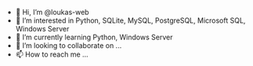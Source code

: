 - 👋 Hi, I’m @loukas-web
- 👀 I’m interested in Python, SQLite, MySQL, PostgreSQL, Microsoft SQL, Windows Server
- 🌱 I’m currently learning Python, Windows Server
- 💞️ I’m looking to collaborate on ...
- 📫 How to reach me ...

<!---
loukas-web/loukas-web is a ✨ special ✨ repository because its `README.md` (this file) appears on your GitHub profile.
You can click the Preview link to take a look at your changes.
--->
